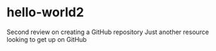 # hello-world2
Second review on creating a GitHub repository
Just another resource looking to get up on GitHub
